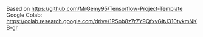 Based on https://github.com/MrGemy95/Tensorflow-Project-Template
Google Colab: https://colab.research.google.com/drive/1RSob8z7r7Y9QfxvGItJ310tykmNKB-gr
